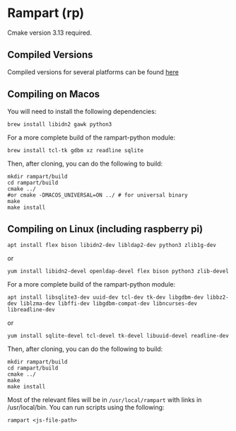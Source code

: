 # Rampart (rp) #

Cmake version 3.13 required.

## Compiled Versions ##

Compiled versions for several platforms can be found [here](https://rampart.dev/downloads/)

## Compiling on Macos ##

You will need to install the following dependencies:

```
brew install libidn2 gawk python3
```

For a more complete build of the rampart-python module:

```
brew install tcl-tk gdbm xz readline sqlite
```

Then, after cloning, you can do the following to build:

```
mkdir rampart/build
cd rampart/build
cmake ../
#or cmake -DMACOS_UNIVERSAL=ON ../ # for universal binary
make
make install
```

## Compiling on Linux (including raspberry pi) ##
```
apt install flex bison libidn2-dev libldap2-dev python3 zlib1g-dev
```
or
```
yum install libidn2-devel openldap-devel flex bison python3 zlib-devel
```

For a more complete build of the rampart-python module:

```
apt install libsqlite3-dev uuid-dev tcl-dev tk-dev libgdbm-dev libbz2-dev liblzma-dev libffi-dev libgdbm-compat-dev libncurses-dev libreadline-dev
```
or
```
yum install sqlite-devel tcl-devel tk-devel libuuid-devel readline-dev
```

Then, after cloning, you can do the following to build:

```
mkdir rampart/build
cd rampart/build
cmake ../
make
make install
```

Most of the relevant files will be in `/usr/local/rampart` with links in /usr/local/bin. You can run scripts using the following:
```
rampart <js-file-path>
```
